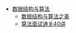- [数据结构与算法](coding/数据结构与算法/index.md)
  - [数据结构与算法之美](coding/数据结构与算法/专栏-数据结构与算法之美.md)
  - [算法面试通关40讲](coding/数据结构与算法/专栏-算法面试通关40讲.md)